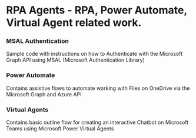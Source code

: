 # RPA Agents - RPA, Power Automate, Virtual Agent related work.

### MSAL Authentication

Sample code with instructions on how to Authenticate with the Microsoft Graph API using MSAL (Microsoft Authentication Library)

### Power Automate

Contains assistive flows to automate working with Files on OneDrive via the Microsoft Graph and Azure API

### Virtual Agents

Contains basic outline flow for creating an interactive Chatbot on Microsoft Teams using Microsoft Power Virtual Agents
